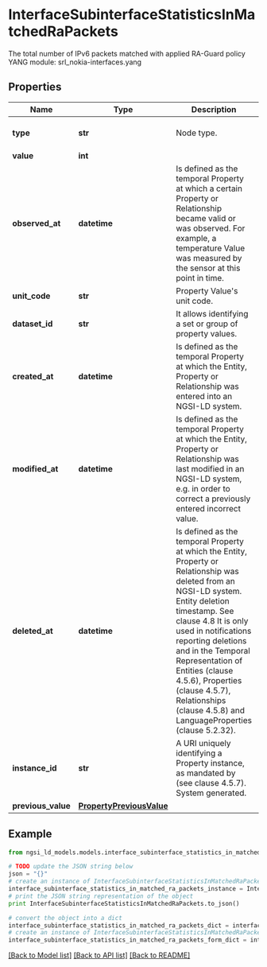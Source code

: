 # InterfaceSubinterfaceStatisticsInMatchedRaPackets

The total number of IPv6 packets matched with applied RA-Guard policy  YANG module: srl_nokia-interfaces.yang 

## Properties

Name | Type | Description | Notes
------------ | ------------- | ------------- | -------------
**type** | **str** | Node type.  | [optional] [default to 'Property']
**value** | **int** |  | 
**observed_at** | **datetime** | Is defined as the temporal Property at which a certain Property or Relationship became valid or was observed. For example, a temperature Value was measured by the sensor at this point in time.  | [optional] 
**unit_code** | **str** | Property Value&#39;s unit code.  | [optional] 
**dataset_id** | **str** | It allows identifying a set or group of property values.  | [optional] 
**created_at** | **datetime** | Is defined as the temporal Property at which the Entity, Property or Relationship was entered into an NGSI-LD system.  | [optional] [readonly] 
**modified_at** | **datetime** | Is defined as the temporal Property at which the Entity, Property or Relationship was last modified in an NGSI-LD system, e.g. in order to correct a previously entered incorrect value.  | [optional] [readonly] 
**deleted_at** | **datetime** | Is defined as the temporal Property at which the Entity, Property or Relationship was deleted from an NGSI-LD system.  Entity deletion timestamp. See clause 4.8 It is only used in notifications reporting deletions and in the Temporal Representation of Entities (clause 4.5.6), Properties (clause 4.5.7), Relationships (clause 4.5.8) and LanguageProperties (clause 5.2.32).  | [optional] [readonly] 
**instance_id** | **str** | A URI uniquely identifying a Property instance, as mandated by (see clause 4.5.7). System generated.  | [optional] [readonly] 
**previous_value** | [**PropertyPreviousValue**](PropertyPreviousValue.md) |  | [optional] 

## Example

```python
from ngsi_ld_models.models.interface_subinterface_statistics_in_matched_ra_packets import InterfaceSubinterfaceStatisticsInMatchedRaPackets

# TODO update the JSON string below
json = "{}"
# create an instance of InterfaceSubinterfaceStatisticsInMatchedRaPackets from a JSON string
interface_subinterface_statistics_in_matched_ra_packets_instance = InterfaceSubinterfaceStatisticsInMatchedRaPackets.from_json(json)
# print the JSON string representation of the object
print InterfaceSubinterfaceStatisticsInMatchedRaPackets.to_json()

# convert the object into a dict
interface_subinterface_statistics_in_matched_ra_packets_dict = interface_subinterface_statistics_in_matched_ra_packets_instance.to_dict()
# create an instance of InterfaceSubinterfaceStatisticsInMatchedRaPackets from a dict
interface_subinterface_statistics_in_matched_ra_packets_form_dict = interface_subinterface_statistics_in_matched_ra_packets.from_dict(interface_subinterface_statistics_in_matched_ra_packets_dict)
```
[[Back to Model list]](../README.md#documentation-for-models) [[Back to API list]](../README.md#documentation-for-api-endpoints) [[Back to README]](../README.md)


